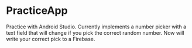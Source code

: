 # PracticeApp
Practice with Android Studio.
Currently implements a number picker with a text field that will change if you pick the correct random number.  Now will write your correct pick to a Firebase.  
